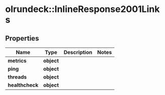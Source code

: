 # olrundeck::InlineResponse2001Links

## Properties
Name | Type | Description | Notes
------------ | ------------- | ------------- | -------------
**metrics** | **object** |  | 
**ping** | **object** |  | 
**threads** | **object** |  | 
**healthcheck** | **object** |  | 


